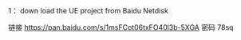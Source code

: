 1： down load the UE project from Baidu Netdisk

链接 https://pan.baidu.com/s/1msFCot06txFO40l3b-5XGA
密码 78sq
